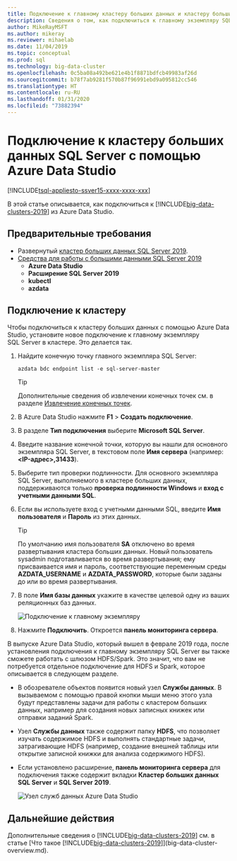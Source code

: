 ```yaml
---
title: Подключение к главному кластеру больших данных и кластеру больших данных HDFS
description: Сведения о том, как подключиться к главному экземпляру SQL Server и шлюзу HDFS/Spark для кластера больших данных SQL Server.
author: MikeRayMSFT
ms.author: mikeray
ms.reviewer: mihaelab
ms.date: 11/04/2019
ms.topic: conceptual
ms.prod: sql
ms.technology: big-data-cluster
ms.openlocfilehash: 0c5ba08a492be621e4b1f8871bdfcb49983af26d
ms.sourcegitcommit: b78f7ab9281f570b87f96991ebd9a095812cc546
ms.translationtype: HT
ms.contentlocale: ru-RU
ms.lasthandoff: 01/31/2020
ms.locfileid: "73882394"
---
```

# <a name="connect-to-a-sql-server-big-data-cluster-with-azure-data-studio"></a>Подключение к кластеру больших данных SQL Server с помощью Azure Data Studio

[!INCLUDE[tsql-appliesto-ssver15-xxxx-xxxx-xxx](../includes/tsql-appliesto-ssver15-xxxx-xxxx-xxx.md)]

В этой статье описывается, как подключиться к [!INCLUDE[big-data-clusters-2019](../includes/ssbigdataclusters-ver15.md)] из Azure Data Studio.

## <a name="prerequisites"></a>Предварительные требования

- Развернутый [кластер больших данных SQL Server 2019](deployment-guidance.md).
- [Средства для работы с большими данными SQL Server 2019](deploy-big-data-tools.md)
   - **Azure Data Studio**
   - **Расширение SQL Server 2019**
   - **kubectl**
   - **azdata**

## <a id="master"></a> Подключение к кластеру

Чтобы подключиться к кластеру больших данных с помощью Azure Data Studio, установите новое подключение к главному экземпляру SQL Server в кластере. Это делается так.

1. Найдите конечную точку главного экземпляра SQL Server:

   ```
   azdata bdc endpoint list -e sql-server-master
   ```

   > [!TIP]
   > Дополнительные сведения об извлечении конечных точек см. в разделе [Извлечение конечных точек](deployment-guidance.md#endpoints).

1. В Azure Data Studio нажмите **F1** > **Создать подключение**.

1. В разделе **Тип подключения** выберите **Microsoft SQL Server**.

1. Введите название конечной точки, которую вы нашли для основного экземпляра SQL Server, в текстовом поле **Имя сервера** (например: **\<IP-адрес\>,31433**). 

1. Выберите тип проверки подлинности. Для основного экземпляра SQL Server, выполняемого в кластере больших данных, поддерживаются только **проверка подлинности Windows** и **вход с учетными данными SQL**. 

1. Если вы используете вход с учетными данными SQL, введите **Имя пользователя** и **Пароль** из этих данных.

   > [!TIP]
   > По умолчанию имя пользователя **SA** отключено во время развертывания кластера больших данных. Новый пользователь sysadmin подготавливается во время развертывания; ему присваивается имя и пароль, соответствующие переменным среды **AZDATA_USERNAME** и **AZDATA_PASSWORD**, которые были заданы до или во время развертывания.

1. В поле **Имя базы данных** укажите в качестве целевой одну из ваших реляционных баз данных.

   ![Подключение к главному экземпляру](./media/connect-to-big-data-cluster/connect-to-cluster.png)

1. Нажмите **Подключить**. Откроется **панель мониторинга сервера**.

В выпуске Azure Data Studio, который вышел в феврале 2019 года, после установления подключения к главному экземпляру SQL Server вы также сможете работать с шлюзом HDFS/Spark. Это значит, что вам не потребуется отдельное подключение для HDFS и Spark, которое описывается в следующем разделе.

- В обозревателе объектов появится новый узел **Службы данных**. В вызываемом с помощью правой кнопки мыши меню этого узла будут представлены задачи для работы с кластером больших данных, например для создания новых записных книжек или отправки заданий Spark. 
- Узел **Службы данных** также содержит папку **HDFS**, что позволяет изучать содержимое HDFS и выполнять стандартные задачи, затрагивающие HDFS (например, создание внешней таблицы или открытие записной книжки для анализа содержимого HDFS).
- Если установлено расширение, **панель мониторинга сервера** для подключения также содержит вкладки **Кластер больших данных SQL Server** и **SQL Server 2019**.

   ![Узел служб данных Azure Data Studio](./media/connect-to-big-data-cluster/connect-data-services-node.png)

## <a name="next-steps"></a>Дальнейшие действия

Дополнительные сведения о [!INCLUDE[big-data-clusters-2019](../includes/ssbigdataclusters-ver15.md)] см. в статье [Что такое [!INCLUDE[big-data-clusters-2019](../includes/ssbigdataclusters-ver15.md)]](big-data-cluster-overview.md).
